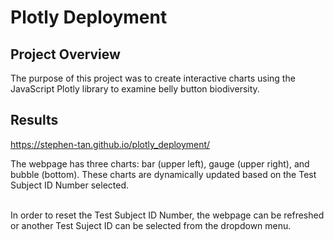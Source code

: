 # Plotly Deployment

## Project Overview
The purpose of this project was to create interactive charts using the JavaScript Plotly library to examine belly button biodiversity.<br/>

## Results
https://stephen-tan.github.io/plotly_deployment/

The webpage has three charts: bar (upper left), gauge (upper right), and bubble (bottom). These charts are dynamically updated based on the Test Subject ID Number selected.</br></br>

In order to reset the Test Subject ID Number, the webpage can be refreshed or another Test Suject ID can be selected from the dropdown menu. </br></br>
